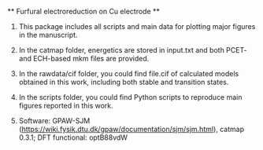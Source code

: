** Furfural electroreduction on Cu electrode **

1. This package includes all scripts and main data for plotting major figures in the manuscript.

2. In the catmap folder, energetics are stored in input.txt and both PCET- and ECH-based mkm files are provided.

3. In the rawdata/cif folder, you could find file.cif of calculated models obtained in this work, including both stable and transition states.

4. In the scripts folder, you could find Python scripts to reproduce main figures reported in this work.

5. Software: GPAW-SJM (https://wiki.fysik.dtu.dk/gpaw/documentation/sjm/sjm.html), catmap 0.3.1; DFT functional: optB88vdW
